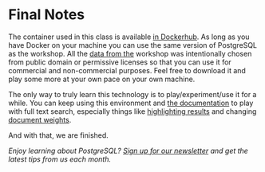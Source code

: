 # Final Notes 

The container used in this class is available [in Dockerhub](https://hub.docker.com/r/crunchydata/crunchy-postgres-appdev). 
As long as you have Docker on your machine you can use the same version of PostgreSQL as the workshop. All the 
[data from the](https://github.com/CrunchyData/crunchy-demo-data/releases/tag/v0.4) workshop was intentionally chosen 
from public domain or permissive licenses so that you can use it for commercial and non-commercial purposes. Feel free 
to download it and play some more at your own pace on your own machine.
  
The only way to truly learn this technology is to play/experiment/use it for a while. 
You can keep using this environment and [the documentation](https://www.postgresql.org/docs/11/textsearch.html) to play with 
full text search, especially things like [highlighting results](https://www.postgresql.org/docs/11/textsearch-controls.html#TEXTSEARCH-HEADLINE)
 and changing [document weights](https://www.postgresql.org/docs/11/textsearch-controls.html#TEXTSEARCH-RANKING).  
  
And with that, we are finished.

_Enjoy learning about PostgreSQL? [Sign up for our newsletter](https://www.crunchydata.com/newsletter/) and get the latest tips from us each month._